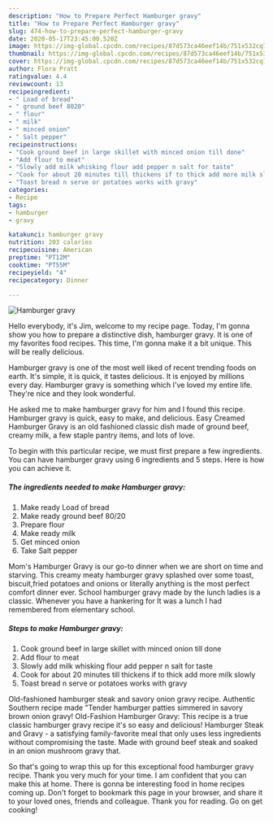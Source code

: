 ```yaml
---
description: "How to Prepare Perfect Hamburger gravy"
title: "How to Prepare Perfect Hamburger gravy"
slug: 474-how-to-prepare-perfect-hamburger-gravy
date: 2020-05-17T23:45:00.520Z
image: https://img-global.cpcdn.com/recipes/87d573ca46eef14b/751x532cq70/hamburger-gravy-recipe-main-photo.jpg
thumbnail: https://img-global.cpcdn.com/recipes/87d573ca46eef14b/751x532cq70/hamburger-gravy-recipe-main-photo.jpg
cover: https://img-global.cpcdn.com/recipes/87d573ca46eef14b/751x532cq70/hamburger-gravy-recipe-main-photo.jpg
author: Flora Pratt
ratingvalue: 4.4
reviewcount: 13
recipeingredient:
- " Load of bread"
- " ground beef 8020"
- " flour"
- " milk"
- " minced onion"
- " Salt pepper"
recipeinstructions:
- "Cook ground beef in large skillet with minced onion till done"
- "Add flour to meat"
- "Slowly add milk whisking flour add pepper n salt for taste"
- "Cook for about 20 minutes till thickens if to thick add more milk slowly"
- "Toast bread n serve or potatoes works with gravy"
categories:
- Recipe
tags:
- hamburger
- gravy

katakunci: hamburger gravy 
nutrition: 203 calories
recipecuisine: American
preptime: "PT12M"
cooktime: "PT55M"
recipeyield: "4"
recipecategory: Dinner

---
```



![Hamburger gravy](https://img-global.cpcdn.com/recipes/87d573ca46eef14b/751x532cq70/hamburger-gravy-recipe-main-photo.jpg)

Hello everybody, it's Jim, welcome to my recipe page. Today, I'm gonna show you how to prepare a distinctive dish, hamburger gravy. It is one of my favorites food recipes. This time, I'm gonna make it a bit unique. This will be really delicious.

Hamburger gravy is one of the most well liked of recent trending foods on earth. It's simple, it is quick, it tastes delicious. It is enjoyed by millions every day. Hamburger gravy is something which I've loved my entire life. They're nice and they look wonderful.

He asked me to make hamburger gravy for him and I found this recipe. Hamburger gravy is quick, easy to make, and delicious. Easy Creamed Hamburger Gravy is an old fashioned classic dish made of ground beef, creamy milk, a few staple pantry items, and lots of love.


To begin with this particular recipe, we must first prepare a few ingredients. You can have hamburger gravy using 6 ingredients and 5 steps. Here is how you can achieve it.

<!--inarticleads1-->

##### The ingredients needed to make Hamburger gravy:

1. Make ready  Load of bread
1. Make ready  ground beef 80/20
1. Prepare  flour
1. Make ready  milk
1. Get  minced onion
1. Take  Salt pepper


Mom&#39;s Hamburger Gravy is our go-to dinner when we are short on time and starving. This creamy meaty hamburger gravy splashed over some toast, biscuit,fried potatoes and onions or literally anything is the most perfect comfort dinner ever. School hamburger gravy made by the lunch ladies is a classic. Whenever you have a hankering for It was a lunch I had remembered from elementary school. 

<!--inarticleads2-->

##### Steps to make Hamburger gravy:

1. Cook ground beef in large skillet with minced onion till done
1. Add flour to meat
1. Slowly add milk whisking flour add pepper n salt for taste
1. Cook for about 20 minutes till thickens if to thick add more milk slowly
1. Toast bread n serve or potatoes works with gravy


Old-fashioned hamburger steak and savory onion gravy recipe. Authentic Southern recipe made &#34;Tender hamburger patties simmered in savory brown onion gravy! Old-Fashion Hamburger Gravy: This recipe is a true classic hamburger gravy recipe it&#39;s so easy and delicious! Hamburger Steak and Gravy - a satisfying family-favorite meal that only uses less ingredients without compromising the taste. Made with ground beef steak and soaked in an onion mushroom gravy that. 

So that's going to wrap this up for this exceptional food hamburger gravy recipe. Thank you very much for your time. I am confident that you can make this at home. There is gonna be interesting food in home recipes coming up. Don't forget to bookmark this page in your browser, and share it to your loved ones, friends and colleague. Thank you for reading. Go on get cooking!
